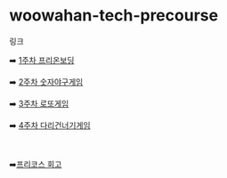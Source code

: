 # woowahan-tech-precourse


링크

➡️ [1주차 프리온보딩](https://github.com/penrose15/java-onboarding)

➡️ [2주차 숫자야구게임](https://github.com/penrose15/java-baseball)

➡️ [3주차 로또게임](https://github.com/penrose15/java-lotto)

➡️ [4주차 다리건너기게임](https://github.com/penrose15/java-bridge)

<br>

➡️[프리코스 회고](https://velog.io/@penrose_15/series/%EC%9A%B0%ED%85%8C%EC%BD%94-%ED%94%84%EB%A6%AC%EC%BD%94%EC%8A%A4)
